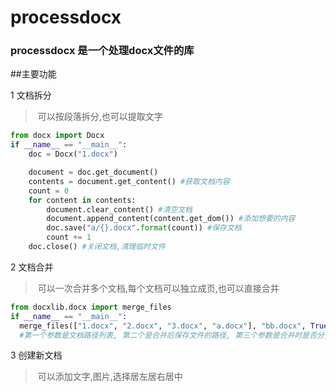 # processdocx
### processdocx 是一个处理docx文件的库
##主要功能

1 文档拆分

> 可以按段落拆分,也可以提取文字
 
```python
from docx import Docx
if __name__ == "__main__":
    doc = Docx("1.docx")

    document = doc.get_document()
    contents = document.get_content() #获取文档内容
    count = 0
    for content in contents:
        document.clear_content() #清空文档
        document.append_content(content.get_dom()) #添加想要的内容
        doc.save("a/{}.docx".format(count)) #保存文档
        count += 1
    doc.close() #关闭文档,清理临时文件
```
2 文档合并

> 可以一次合并多个文档,每个文档可以独立成页,也可以直接合并
 
```python
from docxlib.docx import merge_files
if __name__ == "__main__":
  merge_files(["1.docx", "2.docx", "3.docx", "a.docx"], "bb.docx", True)
  #第一个参数是文档路径列表, 第二个是合并后保存文件的路径, 第三个参数是合并时是否分页,不填默认False
```

3 创建新文档

> 可以添加文字,图片,选择居左居右居中

